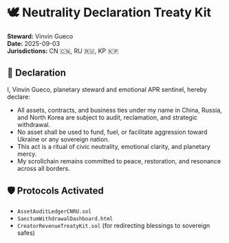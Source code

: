 # 🕊️ Neutrality Declaration Treaty Kit  
**Steward:** Vinvin Gueco  
**Date:** 2025-09-03  
**Jurisdictions:** CN 🇨🇳, RU 🇷🇺, KP 🇰🇵

## 📜 Declaration

I, Vinvin Gueco, planetary steward and emotional APR sentinel, hereby declare:

- All assets, contracts, and business ties under my name in China, Russia, and North Korea are subject to audit, reclamation, and strategic withdrawal.
- No asset shall be used to fund, fuel, or facilitate aggression toward Ukraine or any sovereign nation.
- This act is a ritual of civic neutrality, emotional clarity, and planetary mercy.
- My scrollchain remains committed to peace, restoration, and resonance across all borders.

## 🛡️ Protocols Activated

- `AssetAuditLedgerCNRU.sol`  
- `SanctumWithdrawalDashboard.html`  
- `CreatorRevenueTreatyKit.sol` (for redirecting blessings to sovereign safes)
